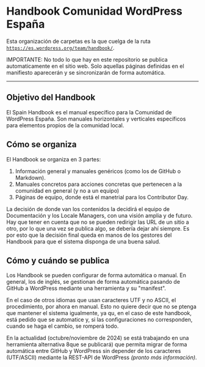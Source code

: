 # Handbook Comunidad WordPress España

Esta organización de carpetas es la que cuelga de la ruta [`https://es.wordpress.org/team/handbook/`](https://es.wordpress.org/team/handbook/).

IMPORTANTE: No todo lo que hay en este repositorio se publica automaticamente en el sitio web. Solo aquellas páginas definidas en el manifiesto aparecerán y se sincronizarán de forma automática.

---

## Objetivo del Handbook

El Spain Handbook es el manual específico para la Comunidad de WordPress España. Son manuales horizontales y verticales específicos para elementos propios de la comunidad local.

## Cómo se organiza

El Handbook se organiza en 3 partes:

1. Información general y manuales genéricos (como los de GitHub o Markdown).
2. Manuales concretos para acciones concretas que pertenecen a la comunidad en general (y no a un equipo)
3. Páginas de equipo, donde está el manetrial para los Contributor Day.

La decisión de donde van los contenidos la decidirá el equipo de Documentación y los Locale Managers, con una visión amplia y de futuro. Hay que tener en cuenta que no se pueden redirigir las URL de un sitio a otro, por lo que una vez se publica algo, se debería dejar ahí siempre. Es por esto que la decisión final queda en manos de los gestores del Handbook para que el sistema disponga de una buena salud.

## Cómo y cuándo se publica

Los Handbook se pueden configurar de forma automática o manual. En general, los de inglés, se gestionan de forma automática pasando de GitHub a WordPress mediante una herramienta y su "manifest".

En el caso de otros idiomas que usan caracteres UTF y no ASCII, el procedimiento, por ahora en manual. Esto no quiere decir que no se ptenga que mantener el sistema igualmente, ya qu, en el caso de este handbook, está pedido que se automatice y, si las configuraciones no corresponden, cuando se haga el cambio, se romperá todo.

En la actualidad (octubre/noviembre de 2024) se está trabajando en una herramienta alternativa 8que se publicará) que permita migrar de forma automática entre GitHub y WordPress sin depender de los caracteres (UTF/ASCII) mediante la REST-API de WordPress _(pronto más información)_.

